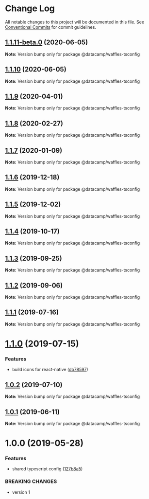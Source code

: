 # Change Log

All notable changes to this project will be documented in this file.
See [Conventional Commits](https://conventionalcommits.org) for commit guidelines.

## [1.1.11-beta.0](https://github.com/datacamp/design-system/compare/@datacamp/waffles-tsconfig@1.1.10...@datacamp/waffles-tsconfig@1.1.11-beta.0) (2020-06-05)

**Note:** Version bump only for package @datacamp/waffles-tsconfig





## [1.1.10](https://github.com/datacamp/design-system/compare/@datacamp/waffles-tsconfig@1.1.9...@datacamp/waffles-tsconfig@1.1.10) (2020-06-05)

**Note:** Version bump only for package @datacamp/waffles-tsconfig





## [1.1.9](https://github.com/datacamp/design-system/compare/@datacamp/waffles-tsconfig@1.1.8...@datacamp/waffles-tsconfig@1.1.9) (2020-04-01)

**Note:** Version bump only for package @datacamp/waffles-tsconfig





## [1.1.8](https://github.com/datacamp/design-system/compare/@datacamp/waffles-tsconfig@1.1.7...@datacamp/waffles-tsconfig@1.1.8) (2020-02-27)

**Note:** Version bump only for package @datacamp/waffles-tsconfig





## [1.1.7](https://github.com/datacamp/design-system/compare/@datacamp/waffles-tsconfig@1.1.6...@datacamp/waffles-tsconfig@1.1.7) (2020-01-09)

**Note:** Version bump only for package @datacamp/waffles-tsconfig





## [1.1.6](https://github.com/datacamp/design-system/compare/@datacamp/waffles-tsconfig@1.1.5...@datacamp/waffles-tsconfig@1.1.6) (2019-12-18)

**Note:** Version bump only for package @datacamp/waffles-tsconfig





## [1.1.5](https://github.com/datacamp/design-system/compare/@datacamp/waffles-tsconfig@1.1.4...@datacamp/waffles-tsconfig@1.1.5) (2019-12-02)

**Note:** Version bump only for package @datacamp/waffles-tsconfig





## [1.1.4](https://github.com/datacamp/design-system/compare/@datacamp/waffles-tsconfig@1.1.3...@datacamp/waffles-tsconfig@1.1.4) (2019-10-17)

**Note:** Version bump only for package @datacamp/waffles-tsconfig





## [1.1.3](https://github.com/datacamp/design-system/compare/@datacamp/waffles-tsconfig@1.1.2...@datacamp/waffles-tsconfig@1.1.3) (2019-09-25)

**Note:** Version bump only for package @datacamp/waffles-tsconfig





## [1.1.2](https://github.com/datacamp/design-system/compare/@datacamp/waffles-tsconfig@1.1.1...@datacamp/waffles-tsconfig@1.1.2) (2019-09-06)

**Note:** Version bump only for package @datacamp/waffles-tsconfig





## [1.1.1](https://github.com/datacamp/design-system/compare/@datacamp/waffles-tsconfig@1.1.0...@datacamp/waffles-tsconfig@1.1.1) (2019-07-16)

**Note:** Version bump only for package @datacamp/waffles-tsconfig





# [1.1.0](https://github.com/datacamp/design-system/compare/@datacamp/waffles-tsconfig@1.0.2...@datacamp/waffles-tsconfig@1.1.0) (2019-07-15)


### Features

* build icons for react-native ([db78597](https://github.com/datacamp/design-system/commit/db78597))





## [1.0.2](https://github.com/datacamp/design-system/compare/@datacamp/waffles-tsconfig@1.0.1...@datacamp/waffles-tsconfig@1.0.2) (2019-07-10)

**Note:** Version bump only for package @datacamp/waffles-tsconfig





## [1.0.1](https://github.com/datacamp/design-system/compare/@datacamp/waffles-tsconfig@1.0.0...@datacamp/waffles-tsconfig@1.0.1) (2019-06-11)

**Note:** Version bump only for package @datacamp/waffles-tsconfig





# 1.0.0 (2019-05-28)


### Features

* shared typescript config ([127b8a5](https://github.com/datacamp-engineering/design-system/tree/master/packages/tools/tsconfig/commit/127b8a5))


### BREAKING CHANGES

* version 1
